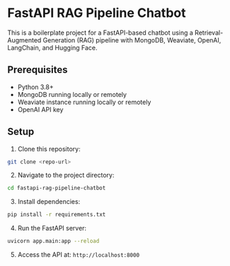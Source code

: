 # FastAPI RAG Pipeline Chatbot

This is a boilerplate project for a FastAPI-based chatbot using a Retrieval-Augmented Generation (RAG) pipeline with MongoDB, Weaviate, OpenAI, LangChain, and Hugging Face.

## Prerequisites
- Python 3.8+
- MongoDB running locally or remotely
- Weaviate instance running locally or remotely
- OpenAI API key

## Setup

1. Clone this repository:
```bash
git clone <repo-url>
```

2. Navigate to the project directory:
```bash
cd fastapi-rag-pipeline-chatbot
```

3. Install dependencies:
```bash
pip install -r requirements.txt
```

4. Run the FastAPI server:
```bash
uvicorn app.main:app --reload
```

5. Access the API at:
`http://localhost:8000`
